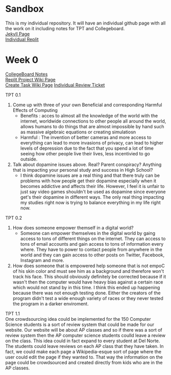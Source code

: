 # Sandbox
This is my individual repository. It will have an individual github page with all the work on it including notes for TPT and Collegeboard.   
[Jekyll Page](https://fierceexplorer.github.io/Sandbox/)     
[Individual Replit](https://replit.com/@EthanGuo6/Sandbox#main.py)      
# Week 0 
[CollegeBoard Notes](https://github.com/FierceExplorer/Sandbox/wiki/CollegeBoard-Notes)     
[Replit Project Wiki Page](https://github.com/FierceExplorer/Sandbox/wiki/Replit-Project)      
[Create Task Wiki Page](https://github.com/FierceExplorer/Sandbox/wiki/Create-Task--Ethan-Guo) 
[Individual Review Ticket](https://github.com/FierceExplorer/Sandbox/issues/6)

TPT 0.1   
1. Come up with three of your own Beneficial and corresponding Harmful Effects of Computing
   * Benefits : acces to almost all the knowledge of the world with the internet, worldwide connections to other people all around the world, allows humans to do things that are almost impossible by hand such as massive algebraic equations or creating simulatiosn 
   * Harmful : The invention of better cameras and more access to everything can lead to more invasions of privacy, can lead to higher levels of depression due to the fact that you spend a lot of time seeing how other people live their lives, less incentivied to go outside. 
2. Talk about dopamine issues above. Real? Parent conspiracy? Anything that is impacting your personal study and success in High School?
   * I think dopamine issues are a real thing and that there truly can be problems with how people get their dopamine especially when it becomes addictive and affects their life. However, I feel it is unfair to just say video games shouldn't be used as dopamine since everyone get's their dopamine in different ways. The only real thing impacting my studies right now is trying to balance everything in my life right now.     


TPT 0.2 
1. How does someone empower themself in a digital world?
   * Someone can empower themselves in the digital world by gaing access to tons of different things on the internet. They can access to tons of email accounts and gain access to tons of information every where. They have to power to contact people from anywhere in the world and they can gain access to other posts on Twitter, Facebook, Instagram and more. 
2. How does someone that is empowered help someone that is not empoC of his skin color and must see him as a background and therefore won't track his face. This should obviously definitely be corrected because if it wasn't then the computer would have heavy bias against a certain race which would not stand by in this time. I think this ended up happening because there was not enough testing done. Either the creators of the program didn't test a wide enough variety of races or they never tested the program in a darker enviroment.     

TPT 1.1      
One crowdsourcing idea could be implemented for the 150 Computer Science students is a sort of review system that could be made for our website. Our website will be about AP classes and so if there was a sort of review system then the AP computer science students coulld leave a review on the class. This idea could in fact expand to every student at Del Norte. The students could leave reviews on each AP class that they have taken. In fact, we could make each page a Wikipedia-esque sort of page where the user could edit the page if they wanted to. That way the information on the page could be crowdsourced and created directly from kids who are in the AP classes. 
